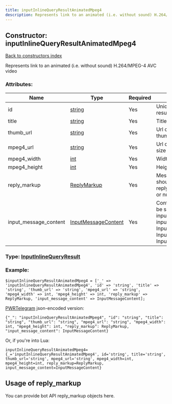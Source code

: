 ```yaml
---
title: inputInlineQueryResultAnimatedMpeg4
description: Represents link to an animated (i.e. without sound) H.264/MPEG-4 AVC video
---
```

## Constructor: inputInlineQueryResultAnimatedMpeg4  
[Back to constructors index](index.md)



Represents link to an animated (i.e. without sound) H.264/MPEG-4 AVC video

### Attributes:

| Name     |    Type       | Required | Description |
|----------|---------------|----------|-------------|
|id|[string](../types/string.md) | Yes|Unique identifier of this result|
|title|[string](../types/string.md) | Yes|Title of the result|
|thumb\_url|[string](../types/string.md) | Yes|Url of the static result thumb (jpeg or gif), if exists|
|mpeg4\_url|[string](../types/string.md) | Yes|Url of the mp4-file (file size must not exceed 1MB)|
|mpeg4\_width|[int](../types/int.md) | Yes|Width of the video|
|mpeg4\_height|[int](../types/int.md) | Yes|Height of the video|
|reply\_markup|[ReplyMarkup](../types/ReplyMarkup.md) | Yes|Message reply markup, should be of type replyMarkupInlineKeyboard or null|
|input\_message\_content|[InputMessageContent](../types/InputMessageContent.md) | Yes|Content of the message to be sent, should be of type inputMessageText or inputMessageAnimation or InputMessageLocation or InputMessageVenue or InputMessageContact|



### Type: [InputInlineQueryResult](../types/InputInlineQueryResult.md)


### Example:

```
$inputInlineQueryResultAnimatedMpeg4 = ['_' => 'inputInlineQueryResultAnimatedMpeg4', 'id' => 'string', 'title' => 'string', 'thumb_url' => 'string', 'mpeg4_url' => 'string', 'mpeg4_width' => int, 'mpeg4_height' => int, 'reply_markup' => ReplyMarkup, 'input_message_content' => InputMessageContent];
```  

[PWRTelegram](https://pwrtelegram.xyz) json-encoded version:

```
{"_": "inputInlineQueryResultAnimatedMpeg4", "id": "string", "title": "string", "thumb_url": "string", "mpeg4_url": "string", "mpeg4_width": int, "mpeg4_height": int, "reply_markup": ReplyMarkup, "input_message_content": InputMessageContent}
```


Or, if you're into Lua:  


```
inputInlineQueryResultAnimatedMpeg4={_='inputInlineQueryResultAnimatedMpeg4', id='string', title='string', thumb_url='string', mpeg4_url='string', mpeg4_width=int, mpeg4_height=int, reply_markup=ReplyMarkup, input_message_content=InputMessageContent}

```



## Usage of reply_markup

You can provide bot API reply_markup objects here.  


